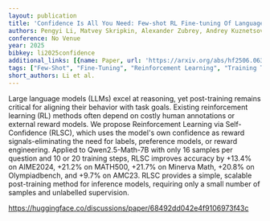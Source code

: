 ```yaml
---
layout: publication
title: 'Confidence Is All You Need: Few-shot RL Fine-tuning Of Language Models'
authors: Pengyi Li, Matvey Skripkin, Alexander Zubrey, Andrey Kuznetsov, Ivan Oseledets
conference: No Venue
year: 2025
bibkey: li2025confidence
additional_links: [{name: Paper, url: 'https://arxiv.org/abs/hf2506.06395'}]
tags: ["Few-Shot", "Fine-Tuning", "Reinforcement Learning", "Training Techniques"]
short_authors: Li et al.
---
```

Large language models (LLMs) excel at reasoning, yet post-training remains critical for aligning their behavior with task goals. Existing reinforcement learning (RL) methods often depend on costly human annotations or external reward models. We propose Reinforcement Learning via Self-Confidence (RLSC), which uses the model's own confidence as reward signals-eliminating the need for labels, preference models, or reward engineering. Applied to Qwen2.5-Math-7B with only 16 samples per question and 10 or 20 training steps, RLSC improves accuracy by +13.4% on AIME2024, +21.2% on MATH500, +21.7% on Minerva Math, +20.8% on Olympiadbench, and +9.7% on AMC23. RLSC provides a simple, scalable post-training method for inference models, requiring only a small number of samples and unlabelled supervision.

https://huggingface.co/discussions/paper/68492dd042e4f9106973f43c